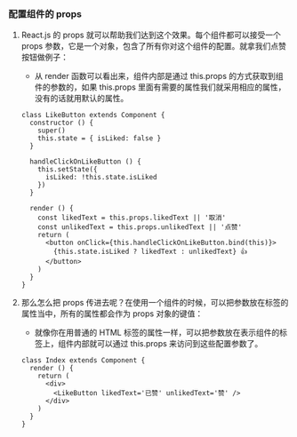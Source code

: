 ### 配置组件的 props
1. React.js 的 props 就可以帮助我们达到这个效果。每个组件都可以接受一个 props 参数，它是一个对象，包含了所有你对这个组件的配置。就拿我们点赞按钮做例子：
    - 从 render 函数可以看出来，组件内部是通过 this.props 的方式获取到组件的参数的，如果 this.props 里面有需要的属性我们就采用相应的属性，没有的话就用默认的属性。
    
    ```
    class LikeButton extends Component {
      constructor () {
        super()
        this.state = { isLiked: false }
      }
    
      handleClickOnLikeButton () {
        this.setState({
          isLiked: !this.state.isLiked
        })
      }
    
      render () {
        const likedText = this.props.likedText || '取消'
        const unlikedText = this.props.unlikedText || '点赞'
        return (
          <button onClick={this.handleClickOnLikeButton.bind(this)}>
            {this.state.isLiked ? likedText : unlikedText} 👍
          </button>
        )
      }
    }
    ```
2. 那么怎么把 props 传进去呢？在使用一个组件的时候，可以把参数放在标签的属性当中，所有的属性都会作为 props 对象的键值：
    - 就像你在用普通的 HTML 标签的属性一样，可以把参数放在表示组件的标签上，组件内部就可以通过 this.props 来访问到这些配置参数了。
    
    ```
    class Index extends Component {
      render () {
        return (
          <div>
            <LikeButton likedText='已赞' unlikedText='赞' />
          </div>
        )
      }
    }
    ``` 


